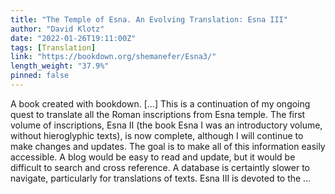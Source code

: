 ```yaml
---
title: "The Temple of Esna. An Evolving Translation: Esna III"
author: "David Klotz"
date: "2022-01-26T19:11:00Z"
tags: [Translation]
link: "https://bookdown.org/shemanefer/Esna3/"
length_weight: "37.9%"
pinned: false
---
```


A book created with bookdown. [...] This is a continuation of my ongoing quest to translate all the Roman inscriptions from Esna temple. The first volume of inscriptions, Esna II (the book Esna I was an introductory volume, without hieroglyphic texts), is now complete, although I will continue to make changes and updates. The goal is to make all of this information easily accessible. A blog would be easy to read and update, but it would be difficult to search and cross reference. A database is certaintly slower to navigate, particularly for translations of texts. Esna III is devoted to the ...
